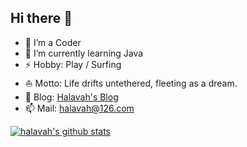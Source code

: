 ## Hi there 👋

- 🔭 I’m a Coder
- 🌱 I’m currently learning Java
- ⚡ Hobby: Play / Surfing
- ⛵ Motto: Life drifts untethered, fleeting as a dream.
- 📝 Blog: [Halavah's Blog](https://halavah.github.io/halavah/)
- 📫 Mail: halavah@126.com

[![halavah's github stats](https://github-readme-stats.vercel.app/api?username=halavah&theme=flat&column=3)](https://github.com/halavah)


